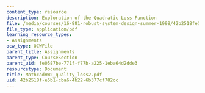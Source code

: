 ```yaml
---
content_type: resource
description: Exploration of the Quadratic Loss Function
file: /media/courses/16-881-robust-system-design-summer-1998/42b2518fe5b1cba64b226b377cf782cc_MathcadHW2_quality_loss2.pdf
file_type: application/pdf
learning_resource_types:
- Assignments
ocw_type: OCWFile
parent_title: Assignments
parent_type: CourseSection
parent_uid: fe0587be-771f-f77b-a225-1eba64d2dde3
resourcetype: Document
title: MathcadHW2_quality_loss2.pdf
uid: 42b2518f-e5b1-cba6-4b22-6b377cf782cc
---
```

